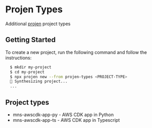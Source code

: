 # Projen Types

Additional [projen](https://github.com/projen/projen.git) project types

## Getting Started

To create a new project, run the following command and follow the instructions:

```bash
  $ mkdir my-project
  $ cd my-project
  $ npx projen new --from projen-types <PROJECT-TYPE>
  🤖 Synthesizing project...
  ...
```

## Project types

* mns-awscdk-app-py - AWS CDK app in Python
* mns-awscdk-app-ts - AWS CDK app in Typescript
